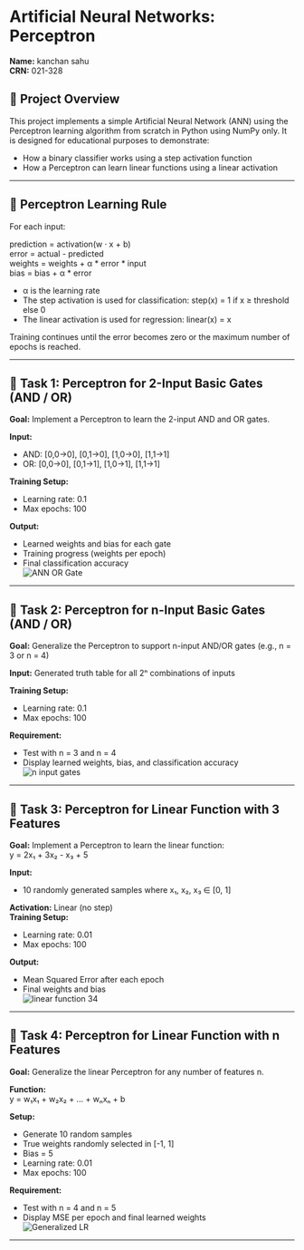 # Artificial Neural Networks: Perceptron  
**Name:** kanchan sahu  
**CRN:** 021-328

## 🧠 Project Overview

This project implements a simple Artificial Neural Network (ANN) using the Perceptron learning algorithm from scratch in Python using NumPy only. It is designed for educational purposes to demonstrate:

- How a binary classifier works using a step activation function
- How a Perceptron can learn linear functions using a linear activation

---
## 🧠 Perceptron Learning Rule

For each input:

prediction = activation(w · x + b)  
error = actual - predicted  
weights = weights + α * error * input  
bias = bias + α * error

- α is the learning rate
- The step activation is used for classification:
  step(x) = 1 if x ≥ threshold else 0
- The linear activation is used for regression:
  linear(x) = x

Training continues until the error becomes zero or the maximum number of epochs is reached.

---

## 🔹 Task 1: Perceptron for 2-Input Basic Gates (AND / OR)

**Goal:** Implement a Perceptron to learn the 2-input AND and OR gates.

**Input:**  
- AND: [0,0→0], [0,1→0], [1,0→0], [1,1→1]  
- OR:  [0,0→0], [0,1→1], [1,0→1], [1,1→1]  

**Training Setup:**  
- Learning rate: 0.1  
- Max epochs: 100  

**Output:**  
- Learned weights and bias for each gate  
- Training progress (weights per epoch)  
- Final classification accuracy  
![ANN OR Gate](https://github.com/user-attachments/assets/ddce14f8-fef2-438f-bc4b-70212d93670e)

---

## 🔹 Task 2: Perceptron for n-Input Basic Gates (AND / OR)

**Goal:** Generalize the Perceptron to support n-input AND/OR gates (e.g., n = 3 or n = 4)

**Input:** Generated truth table for all 2ⁿ combinations of inputs

**Training Setup:**  
- Learning rate: 0.1  
- Max epochs: 100  

**Requirement:**  
- Test with n = 3 and n = 4  
- Display learned weights, bias, and classification accuracy  
![n input gates](https://github.com/user-attachments/assets/6eaa7020-19f5-425e-b283-c005db53c66d)

---

## 🔹 Task 3: Perceptron for Linear Function with 3 Features

**Goal:** Implement a Perceptron to learn the linear function:  
y = 2x₁ + 3x₂ - x₃ + 5  

**Input:**  
- 10 randomly generated samples where x₁, x₂, x₃ ∈ [0, 1]  

**Activation:** Linear (no step)  
**Training Setup:**  
- Learning rate: 0.01  
- Max epochs: 100  

**Output:**  
- Mean Squared Error after each epoch  
- Final weights and bias  
![linear function 34](https://github.com/user-attachments/assets/29509562-cf08-4eef-afad-ec67070dafd0)

---

## 🔹 Task 4: Perceptron for Linear Function with n Features

**Goal:** Generalize the linear Perceptron for any number of features n.

**Function:**  
y = w₁x₁ + w₂x₂ + ... + wₙxₙ + b  

**Setup:**  
- Generate 10 random samples  
- True weights randomly selected in [-1, 1]  
- Bias = 5  
- Learning rate: 0.01  
- Max epochs: 100  

**Requirement:**  
- Test with n = 4 and n = 5  
- Display MSE per epoch and final learned weights  
![Generalized LR](https://github.com/user-attachments/assets/d19b5cdb-44f4-4618-866f-614c0bac713e)

---
